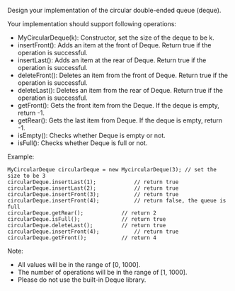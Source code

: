 Design your implementation of the circular double-ended queue (deque).

Your implementation should support following operations:
- MyCircularDeque(k): Constructor, set the size of the deque to be k.
- insertFront(): Adds an item at the front of Deque. Return true if the operation is successful.
- insertLast(): Adds an item at the rear of Deque. Return true if the operation is successful.
- deleteFront(): Deletes an item from the front of Deque. Return true if the operation is successful.
- deleteLast(): Deletes an item from the rear of Deque. Return true if the operation is successful.
- getFront(): Gets the front item from the Deque. If the deque is empty, return -1.
- getRear(): Gets the last item from Deque. If the deque is empty, return -1.
- isEmpty(): Checks whether Deque is empty or not. 
- isFull(): Checks whether Deque is full or not.

Example:
```
MyCircularDeque circularDeque = new MycircularDeque(3); // set the size to be 3
circularDeque.insertLast(1);			// return true
circularDeque.insertLast(2);			// return true
circularDeque.insertFront(3);			// return true
circularDeque.insertFront(4);			// return false, the queue is full
circularDeque.getRear();  			// return 2
circularDeque.isFull();				// return true
circularDeque.deleteLast();			// return true
circularDeque.insertFront(4);			// return true
circularDeque.getFront();			// return 4
```

Note:
- All values will be in the range of [0, 1000].
- The number of operations will be in the range of [1, 1000].
- Please do not use the built-in Deque library.
